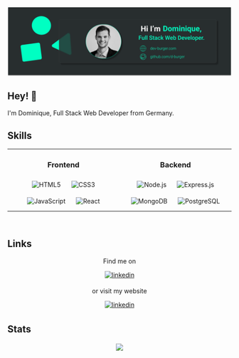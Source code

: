 <img src="/img/frame.png" alt="Cover with details about author">

## Hey! 👋
I'm Dominique, Full Stack Web Developer from Germany.

## Skills

<table align="center" width="70%"><tr><td valign="top" width="30%">
  

  <h3 align="center">Frontend</h3>
  
  <div align="center">  
    <img style="margin: 10px" src="https://profilinator.rishav.dev/skills-assets/html5-original-wordmark.svg" alt="HTML5" height="50" />  
    <img style="margin: 10px" src="https://profilinator.rishav.dev/skills-assets/css3-original-wordmark.svg" alt="CSS3" height="50" />  
    <img style="margin: 10px" src="https://profilinator.rishav.dev/skills-assets/javascript-original.svg" alt="JavaScript" height="50" />  
    <img style="margin: 10px" src="https://profilinator.rishav.dev/skills-assets/react-original-wordmark.svg" alt="React" height="50" />  
  </div>
</td><td valign="top" width="30%">
  
  <h3 align="center">Backend</h3>
  
  <div align="center">  
  <img style="margin: 10px" src="https://profilinator.rishav.dev/skills-assets/nodejs-original-wordmark.svg" alt="Node.js" height="50" /> 
  <img style="margin: 10px" src="https://profilinator.rishav.dev/skills-assets/express-original-wordmark.svg" alt="Express.js" height="50" /> 
  <img style="margin: 10px" src="https://profilinator.rishav.dev/skills-assets/mongodb-original-wordmark.svg" alt="MongoDB" height="50" />  
  <img style="margin: 10px" src="https://profilinator.rishav.dev/skills-assets/postgresql-original-wordmark.svg" alt="PostgreSQL" height="50" /> 
  </div>
</td></tr></table>  

<br/>  


<!--
<div>
<img width="500px" border-radius="30px" src="/img/skills.gif" alt="moving text that represent different skills like React, nodejs, JavaScript and CSS3">
</div>
-->


## Links

<div align="center">
  <p>Find me on </p>
  <a href="https://linkedin.com/in/dev-dominique-burger" target="_blank">
  <img src=https://img.shields.io/badge/linkedin-%231E77B5.svg?&style=for-the-badge&logo=linkedin&logoColor=white alt=linkedin style="margin-bottom: 5px;" />
  </a>
 <br>
 <p> or visit my website </p> 
    <a href="https://dev-burger.com" target="_blank">
  <img src=https://img.shields.io/badge/Website-46a2f1.svg?&style=for-the-badge&logo=Google-Chrome&logoColor=white&link=https://dev-burger.com alt=linkedin style="margin-bottom: 5px;" />
  </a>
  </div>

## Stats

<p align=center>  
  <img align=center src="https://github-readme-stats.vercel.app/api?username=d-burger&show_icons=true&title_color=00ffc2&bg_color=282e2f&icon_color=00ffc2&text_color=FFFFFF">
</p>

<!-- <img align=center src="https://visitor-badge.glitch.me/badge?page_id=d-burger.d-burger">
-->

<!--
**d-burger/d-burger** is a ✨ _special_ ✨ repository because its `README.md` (this file) appears on your GitHub profile.

Here are some ideas to get you started:

- 🔭 I’m currently working on ...
- 🌱 I’m currently learning ...
- 👯 I’m looking to collaborate on ...
- 🤔 I’m looking for help with ...
- 💬 Ask me about ...
- 📫 How to reach me: ...
- 😄 Pronouns: ...
- ⚡ Fun fact: ...
-->
